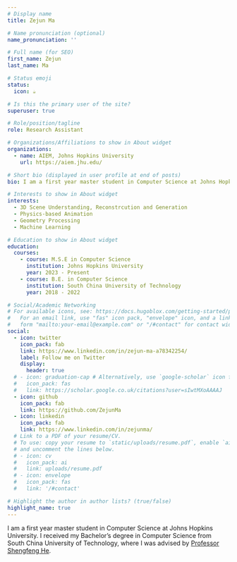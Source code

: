 ```yaml
---
# Display name
title: Zejun Ma

# Name pronunciation (optional)
name_pronunciation: ''

# Full name (for SEO)
first_name: Zejun
last_name: Ma

# Status emoji
status:
  icon: ☕️

# Is this the primary user of the site?
superuser: true

# Role/position/tagline
role: Research Assistant

# Organizations/Affiliations to show in About widget
organizations:
  - name: AIEM, Johns Hopkins University
    url: https://aiem.jhu.edu/

# Short bio (displayed in user profile at end of posts)
bio: I am a first year master student in Computer Science at Johns Hopkins University. I received my Bachelor’s degree in Computer Science from South China University of Technology, where I was advised by [Professor Shengfeng He](http://www.shengfenghe.com/). 

# Interests to show in About widget
interests:
  - 3D Scene Understanding, Reconstrcution and Generation
  - Physics-based Animation
  - Geometry Processing
  - Machine Learning

# Education to show in About widget
education:
  courses:
    - course: M.S.E in Computer Science
      institution: Johns Hopkins University
      year: 2023 - Present
    - course: B.E. in Computer Science
      institution: South China University of Technology
      year: 2018 - 2022

# Social/Academic Networking
# For available icons, see: https://docs.hugoblox.com/getting-started/page-builder/#icons
#   For an email link, use "fas" icon pack, "envelope" icon, and a link in the
#   form "mailto:your-email@example.com" or "/#contact" for contact widget.
social:
  - icon: twitter
    icon_pack: fab
    link: https://www.linkedin.com/in/zejun-ma-a78342254/
    label: Follow me on Twitter
    display:
      header: true
  # - icon: graduation-cap # Alternatively, use `google-scholar` icon from `ai` icon pack
  #   icon_pack: fas
  #   link: https://scholar.google.co.uk/citations?user=sIwtMXoAAAAJ
  - icon: github
    icon_pack: fab
    link: https://github.com/ZejunMa
  - icon: linkedin
    icon_pack: fab
    link: https://www.linkedin.com/in/zejunma/
  # Link to a PDF of your resume/CV.
  # To use: copy your resume to `static/uploads/resume.pdf`, enable `ai` icons in `params.yaml`,
  # and uncomment the lines below.
  # - icon: cv
  #   icon_pack: ai
  #   link: uploads/resume.pdf
  # - icon: envelope
  #   icon_pack: fas
  #   link: '/#contact'

# Highlight the author in author lists? (true/false)
highlight_name: true
---
```


I am a first year master student in Computer Science at Johns Hopkins University. I received my Bachelor’s degree in Computer Science from South China University of Technology, where I was advised by [Professor Shengfeng He](http://www.shengfenghe.com/). 
